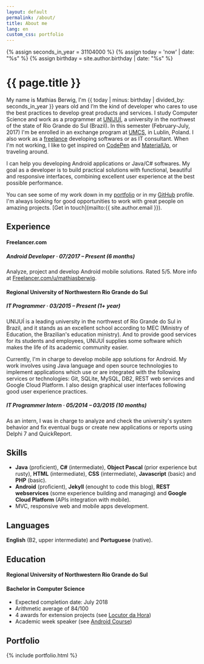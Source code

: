```yaml
---
layout: default
permalink: /about/
title: About me
lang: en
custom_css: portfolio
---
```

{% assign seconds_in_year = 31104000 %}
{% assign today = 'now' | date: "%s" %}
{% assign birthday = site.author.birthday | date: "%s" %}

# {{ page.title }}

My name is Mathias Berwig, I'm {{ today | minus: birthday | divided_by: seconds_in_year }} years old and I’m the kind of developer who cares to use the best practices to develop great products and services. I study Computer Science and work as a programmer at [UNIJUÍ](http://www.unijui.edu.br), a university in the northwest of the state of Rio Grande do Sul (Brazil). In this semester (February-July, 2017) I'm be enrolled in an exchange program at [UMCS](http://umcs.pl/en/), in Lublin, Poland. I also work as a [freelance](https://www.freelancer.com/u/mathiasberwig.html) developing softwares or as IT consultant. When I'm not working, I like to get inspired on [CodePen](http://codepen.io/MathiasBerwig/) and [MaterialUp](https://www.uplabs.com/mathiasberwig), or traveling around.

I can help you developing Android applications or Java/C# softwares. My goal as a developer is to build practical solutions with functional, beautiful and responsive interfaces, combining excellent user experience at the best possible performance.

You can see some of my work down in my [portfolio](#portfolio) or in my [GitHub](https://github.com/MathiasBerwig) profile. I'm always looking for good opportunities to work with great people on amazing projects. [Get in touch](mailto:{{ site.author.email }}).

## Experience

#### Freelancer.com

##### **Android Developer · 07/2017  – Present** (6 months)

Analyze, project and develop Android mobile solutions. Rated 5/5. More info at [Freelancer.com/u/mathiasberwig](https://www.freelancer.com/u/mathiasberwig.html).

#### Regional University of Northwestern Rio Grande do Sul

##### **IT Programmer · 03/2015 – Present** (1+ year)

UNIJUÍ is a leading university in the northwest of Rio Grande do Sul in Brazil, and it stands as an excellent school according to MEC (Ministry of Education, the Brazilian's education ministry). And to provide good services for its students and employees, UNIJUÍ supplies some software which makes the life of its academic community easier. 

Currently, I'm in charge to develop mobile app solutions for Android. My work involves using Java language and open source technologies to implement applications which use or are integrated with the following services or technologies: Git, SQLite, MySQL, DB2, REST web services and Google Cloud Platform. I also design graphical user interfaces following good user experience practices.

##### **IT Programmer Intern · 05/2014 – 03/2015** (10 months)

As an intern, I was in charge to analyze and check the university's system behavior and fix eventual bugs or create new applications or reports using Delphi 7 and QuickReport.

## Skills

- **Java** (proficient), **C#** (intermediate), **Object Pascal** (prior experience but rusty), **HTML** (intermediate), **CSS** (intermediate), **Javascript** (basic) and **PHP** (basic).
- **Android** (proficient), **Jekyll** (enought to code this blog), **REST webservices** (some experience building and managing) and **Google Cloud Platform** (APIs integration with mobile).
- MVC, responsive web and mobile apps development.

## Languages

**English** (B2, upper intermediate) and **Portuguese** (native).

## Education

#### Regional University of Northwestern Rio Grande do Sul

#### **Bachelor in Computer Science**

- Expected completion date: July 2018
- Arithmetic average of 84/100
- 4 awards for extension projects (see [Locutor da Hora](/portfolio/locutor-da-hora/))
- Academic week speaker (see [Android Course](/portfolio/course-introduction-to-android-dev/))

## Portfolio 
{% include portfolio.html %}